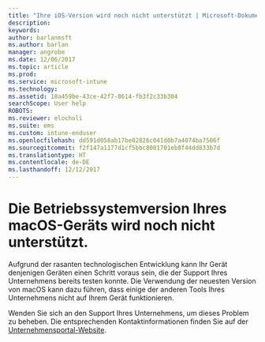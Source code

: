 ```yaml
---
title: "Ihre iOS-Version wird noch nicht unterstützt | Microsoft-Dokumentation"
description: 
keywords: 
author: barlanmsft
ms.author: barlan
manager: angrobe
ms.date: 12/06/2017
ms.topic: article
ms.prod: 
ms.service: microsoft-intune
ms.technology: 
ms.assetid: 18a459be-43ce-42f7-8614-fb3f2c33b304
searchScope: User help
ROBOTS: 
ms.reviewer: elocholi
ms.suite: ems
ms.custom: intune-enduser
ms.openlocfilehash: dd591d058ab17be02826c041d0b7a4074ba7506f
ms.sourcegitcommit: f2f147a1177d1cf5bbc8001701eb8f44dd833b7d
ms.translationtype: HT
ms.contentlocale: de-DE
ms.lasthandoff: 12/12/2017
---
```

# <a name="your-macos-devices-operating-system-version-isnt-yet-supported"></a>Die Betriebssystemversion Ihres macOS-Geräts wird noch nicht unterstützt.

Aufgrund der rasanten technologischen Entwicklung kann Ihr Gerät denjenigen Geräten einen Schritt voraus sein, die der Support Ihres Unternehmens bereits testen konnte. Die Verwendung der neuesten Version von macOS kann dazu führen, dass einige der anderen Tools Ihres Unternehmens nicht auf Ihrem Gerät funktionieren.

Wenden Sie sich an den Support Ihres Unternehmens, um dieses Problem zu beheben. Die entsprechenden Kontaktinformationen finden Sie auf der [Unternehmensportal-Website](https://portal.manage.microsoft.com#HelpDeskDialog).

